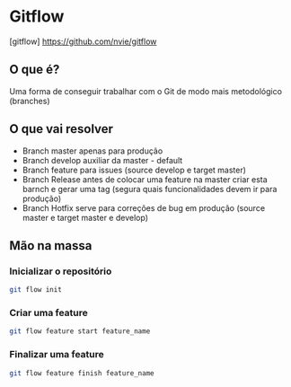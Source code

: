 # Gitflow
[gitflow] https://github.com/nvie/gitflow

## O que é?
Uma forma de conseguir trabalhar com o Git de modo mais metodológico (branches)

## O que vai resolver
- Branch master apenas para produção
- Branch develop auxiliar da master - default
- Branch feature para issues (source develop e target master)
- Branch Release antes de colocar uma feature na master criar esta barnch e gerar uma tag (segura quais funcionalidades devem ir para produção)
- Branch Hotfix serve para correções de bug em produção (source master e target master e develop)

## Mão na massa
### Inicializar o repositório 
```bash
git flow init
```

### Criar uma feature
```bash
git flow feature start feature_name
```

### Finalizar uma feature
```bash
git flow feature finish feature_name
```
